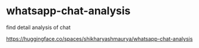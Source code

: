 # whatsapp-chat-analysis
find detail analysis of chat

https://huggingface.co/spaces/shikharyashmaurya/whatsapp-chat-analysis
